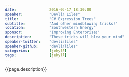 ```yaml
---
date:               2016-03-17 18:30:00
speaker:            "Devlin Liles"
title:              "C# Expression Trees"
subtitle:           "And other mindblowing tricks!"
location:           "Southwestern Energy"
sponsor:            "Improving Enterprises"
description:        "These tricks will blow your mind"
speaker-twitter:    "devlinliles"
speaker-github:     "devlinliles"
categories:         [jekyll]
tags:               [jekyll]
---
```

{{page.description}}
